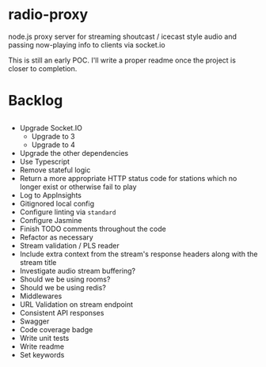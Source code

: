 # radio-proxy
node.js proxy server for streaming shoutcast / icecast style audio and passing now-playing info to clients via socket.io

This is still an early POC.  I'll write a proper readme once the project is closer to completion.

# Backlog
## 
* Upgrade Socket.IO
    * Upgrade to 3
    * Upgrade to 4
* Upgrade the other dependencies
* Use Typescript
* Remove stateful logic
* Return a more appropriate HTTP status code for stations which no longer exist or otherwise fail to play
* Log to AppInsights
* Gitignored local config
* Configure linting via `standard`
* Configure Jasmine
* Finish TODO comments throughout the code
* Refactor as necessary
* Stream validation / PLS reader
* Include extra context from the stream's response headers along with the stream title
* Investigate audio stream buffering?
* Should we be using rooms?
* Should we be using redis?
* Middlewares
* URL Validation on stream endpoint
* Consistent API responses
* Swagger
* Code coverage badge
* Write unit tests
* Write readme
* Set keywords